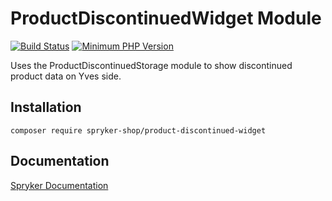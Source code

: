 # ProductDiscontinuedWidget Module
[![Build Status](https://travis-ci.org/spryker-shop/product-discontinued-widget.svg)](https://travis-ci.org/spryker-shop/product-discontinued-widget)
[![Minimum PHP Version](https://img.shields.io/badge/php-%3E%3D%207.2-8892BF.svg)](https://php.net/)

Uses the ProductDiscontinuedStorage module to show discontinued product data on Yves side.

## Installation

```
composer require spryker-shop/product-discontinued-widget
```

## Documentation

[Spryker Documentation](https://academy.spryker.com/developing_with_spryker/module_guide/modules.html)
